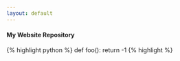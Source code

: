 ```yaml
---
layout: default
---
```

#### My Website Repository

{% highlight python %}
def foo():
  return -1
{% highlight %}
